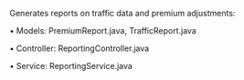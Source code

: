 Generates reports on traffic data and premium adjustments:

• Models: PremiumReport.java, TrafficReport.java

• Controller: ReportingController.java

• Service: ReportingService.java
